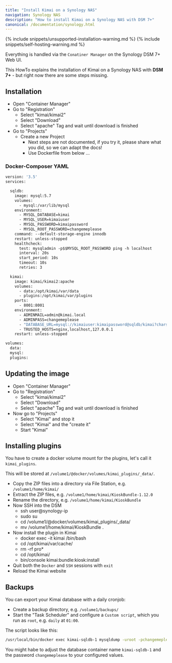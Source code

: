 ```yaml
---
title: "Install Kimai on a Synology NAS"
navigation: Synology NAS
description: "How to install Kimai on a Synology NAS with DSM 7+"
canonical: /documentation/synology.html
---
```


{% include snippets/unsupported-installation-warning.md %}
{% include snippets/self-hosting-warning.md %}

Everything is handled via the `Conatiner Manager` on the Synology DSM 7+ Web UI.

This HowTo explains the installation of Kimai on a Synology NAS with **DSM 7+** - but right now there are some steps missing.
 
## Installation

- Open "Container Manager"
- Go to "Registration"
  - Select "kimai/kimai2"
  - Select "Download"
  - Select "apache" Tag and wait until download is finished
- Go to "Projects"
  - Create a new Project 
    - Next steps are not documented, if you try it, please share what you did, so we can adapt the docs!
    - Use Dockerfile from below ...

### Docker-Composer YAML

```dockerfile
version: '3.5'
services:

  sqldb:
    image: mysql:5.7
    volumes:
      - mysql:/var/lib/mysql
    environment:
      - MYSQL_DATABASE=kimai
      - MYSQL_USER=kimaiuser
      - MYSQL_PASSWORD=kimaipassword
      - MYSQL_ROOT_PASSWORD=changemeplease
    command: --default-storage-engine innodb
    restart: unless-stopped
    healthcheck:
      test: mysqladmin -p$$MYSQL_ROOT_PASSWORD ping -h localhost
      interval: 20s
      start_period: 10s
      timeout: 10s
      retries: 3

  kimai:
    image: kimai/kimai2:apache
    volumes:
      - data:/opt/kimai/var/data
      - plugins:/opt/kimai/var/plugins
    ports:
      - 8001:8001
    environment:
      - ADMINMAIL=admin@kimai.local
      - ADMINPASS=changemeplease
      - "DATABASE_URL=mysql://kimaiuser:kimaipassword@sqldb/kimai?charset=utf8mb4&serverVersion=5.7.40"
      - TRUSTED_HOSTS=nginx,localhost,127.0.0.1
    restart: unless-stopped

volumes:
  data:
  mysql:
  plugins: 
```

## Updating the image

- Open "Container Manager"
- Go to "Registration"
    - Select "kimai/kimai2"
    - Select "Download"
    - Select "apache" Tag and wait until download is finished
- Now go to "Projects"
  - Select "Kimai" and stop it
  - Select "Kimai" and the "create it"
  - Start "Kimai"

## Installing plugins

You have to create a docker volume mount for the plugins, let's call it `kimai_plugins`.

This will be stored at `/volume1/@docker/volumes/kimai_plugins/_data/`.

- Copy the ZIP files into a directory via File Station, e.g. `/volume1/home/kimai/`
- Extract the ZIP files, e.g. `/volume1/home/kimai/KioskBundle-1.12.0`
- Rename the directory, e.g. `/volume1/home/kimai/KioskBundle`
- Now SSH into the DSM 
  - ssh user@synology-ip
  - sudo su
  - cd /volume1/@docker/volumes/kimai_plugins/_data/
  - mv /volume1/home/kimai/KioskBundle .
- Now install the plugin in Kimai
  - docker exec -it kimai /bin/bash
  - cd /opt/kimai/var/cache/
  - rm -rf pro*
  - cd /opt/kimai/
  - bin/console kimai:bundle:kiosk:install
- Quit both the `Docker` and `SSH` sessions with `exit`
- Reload the Kimai website

## Backups

You can export your Kimai database with a daily cronjob:

- Create a backup directory, e.g. `/volume1/backups/`
- Start the "Task Scheduler" and configure a `Custom script`, which you run as `root`, e.g. `daily` at `01:00`.

The script looks like this:
```bash
/usr/local/bin/docker exec kimai-sqldb-1 mysqldump -uroot -pchangemeplease kimai > /volume1/backups/kimai-`date +%Y-%m-%d`.sql
```

You might habe to adjust the database container name `kimai-sqldb-1` and the  password `changemeplease` to your configured values.
